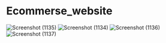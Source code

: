 # Ecommerse_website
![Screenshot (1135)](https://github.com/akshaytuptewar19/Ecommerse_website/assets/81164399/1a47b000-5317-4e10-9194-ccfb8d7e4007)
![Screenshot (1134)](https://github.com/akshaytuptewar19/Ecommerse_website/assets/81164399/124db727-c1cc-42f4-b165-cb002df7102a)
![Screenshot (1136)](https://github.com/akshaytuptewar19/Ecommerse_website/assets/81164399/6d348b21-397c-48ff-9748-68cf1f49829e)
![Screenshot (1137)](https://github.com/akshaytuptewar19/Ecommerse_website/assets/81164399/72e15117-ffca-455f-93b9-a96122208927)
